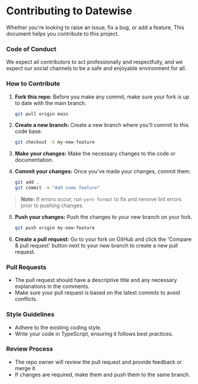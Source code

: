 # Contributing to Datewise

Whether you're looking to raise an issue, fix a bug, or add a feature, This document helps you contribute to this project.

### Code of Conduct

We expect all contributors to act professionally and respectfully, and we expect our social channels to be a safe and enjoyable environment for all.

### How to Contribute

1. **Fork this repo:** Before you make any commit, make sure your fork is up to date with the main branch.
    ```bash
    git pull origin main
    ```
2. **Create a new branch:** Create a new branch where you'll commit to this code base.
    ```bash
    git checkout -b my-new-feature
    ```
3. **Make your changes:** Make the necessary changes to the code or documentation.

4. **Commit your changes:** Once you've made your changes, commit them.
    ```bash
    git add .
    git commit -m "Add some feature"
    ```
> **Note:** If errors occur, run `yarn format` to fix and remove lint errors prior to pushing changes.
5. **Push your changes:** Push the changes to your new branch on your fork.
    ```bash
    git push origin my-new-feature
    ```
6. **Create a pull request:** Go to your fork on GitHub and click the 'Compare & pull request' button next to your new branch to create a new pull request.

### Pull Requests

- The pull request should have a descriptive title and any necessary explanations in the comments.
- Make sure your pull request is based on the latest commits to avoid conflicts.

### Style Guidelines

- Adhere to the existing coding style.
- Write your code in TypeScript, ensuring it follows best practices.

### Review Process
- The repo owner will review the pull request and provide feedback or merge it.
- If changes are required, make them and push them to the same branch.
